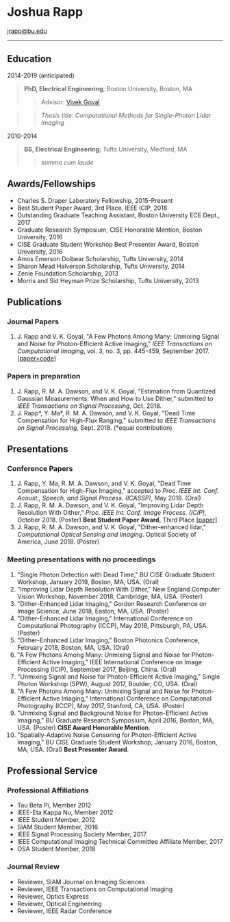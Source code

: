 # Joshua Rapp

jrapp@bu.edu

--------------------------


## Education


2014-2019 (anticipated)
> **PhD, Electrical Engineering**; Boston University, Boston, MA    
>> Advisor: [Vivek Goyal](http://www.bu.edu/eng/profile/vivek-goyal/)

>> *Thesis title: Computational Methods for Single-Photon Lidar Imaging*

2010-2014
> **BS, Electrical Engineering**; Tufts University, Medford, MA
>> *summa cum laude*

## Awards/Fellowships

* Charles S. Draper Laboratory Fellowship, 2015-Present
* Best Student Paper Award, 3rd Place, IEEE ICIP, 2018
* Outstanding Graduate Teaching Assistant, Boston University ECE Dept., 2017
* Graduate Research Symposium, CISE Honorable Mention, Boston University, 2016
* CISE Graduate Student Workshop Best Presenter Award, Boston University, 2016
* Amos Emerson Dolbear Scholarship, Tufts University, 2014
* Sharon Mead Halverson Scholarship, Tufts University, 2014
* Zenie Foundation Scholarship, 2013
* Morris and Sid Heyman Prize Scholarship, Tufts University, 2013

## Publications

### Journal Papers
1. J. Rapp and V. K. Goyal, "A Few Photons Among Many: Unmixing Signal and Noise
for Photon-Efficient Active Imaging," *IEEE Transactions on Computational Imaging*,
vol. 3, no. 3, pp. 445-459, September 2017. [[paper+code]](https://ieeexplore.ieee.org/document/7932527)

### Papers in preparation
1. J. Rapp, R. M. A. Dawson, and V. K. Goyal, "Estimation from Quantized Gaussian
Measurements: When and How to Use Dither," submitted to *IEEE Transactions on
Signal Processing*, Oct. 2018.
2. J. Rapp*, Y. Ma*, R. M. A. Dawson, and V. K. Goyal, "Dead Time Compensation
for High-Flux Ranging," submitted to *IEEE Transactions on Signal Processing*, Sept. 2018. (*equal contribution)

## Presentations
### Conference Papers
1. J. Rapp, Y. Ma, R. M. A. Dawson, and V. K. Goyal, "Dead Time Compensation for
High-Flux Imaging," accepted to *Proc. IEEE Int. Conf. Acoust., Speech, and Signal
Process. (ICASSP)*, May 2019. (Oral)
2. J. Rapp, R. M. A. Dawson, and V. K. Goyal, "Improving Lidar Depth Resolution
With Dither," *Proc. IEEE Int. Conf. Image Process. (ICIP)*, October 2018. (Poster)
**Best Student Paper Award**, Third Place [[paper]](https://ieeexplore.ieee.org/document/8451528)
3. J. Rapp, R. M. A. Dawson, and V. K. Goyal, "Dither-enhanced lidar," *Computational
Optical Sensing and Imaging*. Optical Society of America, June 2018. (Poster)

### Meeting presentations with no proceedings
1. "Single Photon Detection with Dead Time," BU CISE Graduate Student Workshop,
January 2019, Boston, MA, USA. (Oral)
2. "Improving Lidar Depth Resolution With Dither," New England Computer Vision
Workshop, November 2018, Cambridge, MA, USA. (Poster)
3. "Dither-Enhanced Lidar Imaging," Gordon Research Conference on Image Science,
June 2018, Easton, MA, USA. (Poster)
4. "Dither-Enhanced Lidar Imaging," International Conference on Computational Photography (ICCP), May 2018, Pittsburgh, PA, USA. (Poster)
5. "Dither-Enhanced Lidar Imaging," Boston Photonics Conference, February 2018,
Boston, MA, USA. (Oral)
6. "A Few Photons Among Many: Unmixing Signal and Noise for Photon-Efficient Active
Imaging," IEEE International Conference on Image Processing (ICIP), September
2017, Beijing, China. (Oral)
7. "Unmixing Signal and Noise for Photon-Efficient Active Imaging," Single Photon
Workshop (SPW), August 2017, Boulder, CO, USA. (Oral)
8. "A Few Photons Among Many: Unmixing Signal and Noise for Photon-Efficient Active Imaging," International Conference on Computational Photography (ICCP), May
2017, Stanford, CA, USA. (Poster)
9. "Unmixing Signal and Background Noise for Photon-Efficient Active Imaging," BU
Graduate Research Symposium, April 2016, Boston, MA, USA. (Poster) **CISE Award
Honorable Mention**.
10. "Spatially-Adaptive Noise Censoring for Photon-Efficient Active Imaging," BU CISE
Graduate Student Workshop, January 2016, Boston, MA, USA. (Oral) **Best Presenter Award**.

## Professional Service
### Professional Affiliations
* Tau Beta Pi, Member 2012
* IEEE-Eta Kappa Nu, Member 2012
* IEEE Student Member, 2012
* SIAM Student Member, 2016
* IEEE Signal Processing Society Member, 2017
* IEEE Computational Imaging Technical Committee Affiliate Member, 2017
* OSA Student Member, 2018
    
### Journal Review
* Reviewer, SIAM Journal on Imaging Sciences
* Reviewer, IEEE Transactions on Computational Imaging
* Reviewer, Optics Express
* Reviewer, Optical Engineering
* Reviewer, IEEE Radar Conference
